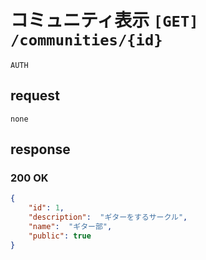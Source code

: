 # コミュニティ表示 `[GET] /communities/{id}`
`AUTH`

## request
```
none
```

## response
 
### 200 OK
```json
{
    "id": 1,    
    "description":  "ギターをするサークル",
    "name":  "ギター部",
    "public": true
}
```